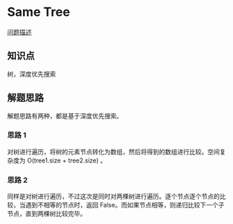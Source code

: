 # Same Tree

[问题描述](https://leetcode.com/problems/same-tree/)

## 知识点

树，深度优先搜索

## 解题思路

解题思路有两种，都是基于深度优先搜索。

### 思路 1

对树进行遍历，将树的元素节点转化为数组，然后将得到的数组进行比较。空间复杂度为 O(tree1.size + tree2.size) 。

### 思路 2

同样是对树进行遍历，不过这次是同时对两棵树进行遍历。逐个节点逐个节点的比较，当遇到不相等的节点时，返回 False。而如果节点相等，则递归比较下一个子节点，直到两棵树比较完毕。
